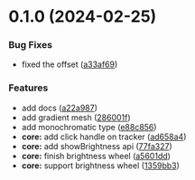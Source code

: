 # 0.1.0 (2024-02-25)


### Bug Fixes

* fixed the offset ([a33af69](https://github.com/xiaoluoboding/vue-color-wheel/commit/a33af69d8af5e74fe9acfe69a3a82cd66a40d656))


### Features

* add docs ([a22a987](https://github.com/xiaoluoboding/vue-color-wheel/commit/a22a987cfc59a743066bd66ee917bdb9e9ec197f))
* add gradient mesh ([286001f](https://github.com/xiaoluoboding/vue-color-wheel/commit/286001fc939d692a887eff6a48114bead90a9c87))
* add monochromatic type ([e88c856](https://github.com/xiaoluoboding/vue-color-wheel/commit/e88c856bf6ed72d0b338a903cfaa6060538e6382))
* **core:** add click handle on tracker ([ad658a4](https://github.com/xiaoluoboding/vue-color-wheel/commit/ad658a4103f7436b805121b0eba9f1d154afb0c0))
* **core:** add showBrightness api ([77fa327](https://github.com/xiaoluoboding/vue-color-wheel/commit/77fa3272c4a1fa3be855f74b194576d43dad45a9))
* **core:** finish brightness wheel ([a5601dd](https://github.com/xiaoluoboding/vue-color-wheel/commit/a5601dd775828d90cfc53f9a74d1dced55d723d1))
* **core:** support brightness wheel ([1359bb3](https://github.com/xiaoluoboding/vue-color-wheel/commit/1359bb3af733583bfc2c575387354029b39cadfe))



